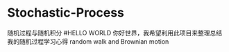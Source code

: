 # Stochastic-Process
随机过程与随机积分
#HELLO WORLD 
你好世界，我希望利用此项目来整理总结我的随机过程学习心得
random walk and Brownian motion
